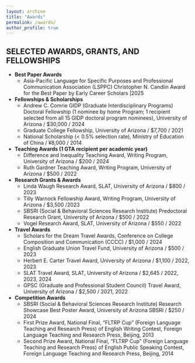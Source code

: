 ```yaml
---
layout: archive
title: "Awards"
permalink: /awards/
author_profile: true
---
```



## SELECTED AWARDS, GRANTS, AND FELLOWSHIPS
* **Best Paper Awards**
  *  Asia-Pacific Language for Specific Purposes and Professional Communication Association (LSPPC) Christopher N. Candlin Award for the Best Paper by Early Career Scholars |2025
* **Fellowships & Scholarships**
  *  Andrew C. Comrie GIDP (Graduate Interdisciplinary Programs) Doctoral Fellowship (1 nominee by home Program; 1 recipient selected from all 15 GIDP doctoral program nominees), University of Arizona / $30,000 / 2024
  *  Graduate College Fellowship, University of Arizona / $7,700 / 2021
  *  National Scholarship (< 0.5% selection rate), Ministry of Education of China / ¥8,000 / 2014
* **Teaching Awards (1 GTA recipient per academic year)**
  *  Difference and Inequality Teaching Award, Writing Program, University of Arizona / $200 / 2024
  *  Ruth Gardner Teaching Award, Writing Program, University of Arizona / $500 / 2022
* **Research Grants & Awards**
  *  Linda Waugh Research Award, SLAT, University of Arizona / $800 / 2023
  *  Tilly Warnock Fellowship Award, Writing Program, University of Arizona / $3,500 /2023
  *  SBSRI (Social & Behavioral Sciences Research Institute) Predoctoral Research Grant, University of Arizona / $500 / 2022
  *  Vogel Research Award, SLAT, University of Arizona / $550 / 2022                                     
* **Travel Awards**
  *  Scholars for the Dream Travel Awards, Conference on College Composition and Communication (CCCC) / $1,000 / 2024
  *  English Graduate Union Travel Fund, University of Arizona / $500 / 2023
  *  Herbert E. Carter Travel Award, University of Arizona / $1,100 / 2022, 2023
  *  SLAT Travel Award, SLAT, University of Arizona / $2,645 / 2022, 2023, 2024
  *  GPSC (Graduate and Professional Student Council) Travel Award, University of Arizona / $2,500 / 2021, 2022
* **Competition Awards**    
  *  SBSRI (Social & Behavioral Sciences Research Institute) Research Showcase Best Poster Award, University of Arizona SBSRI / $250 / 2024
  *  First Prize Award, National Final, “FLTRP Cup” (Foreign Language Teaching and Research Press) of English Writing Contest, Foreign Language Teaching and Research Press, Beijing, 2013
  *  Second Prize Award, National Final, “FLTRP Cup” (Foreign Language Teaching and Research Press) of English Public Speaking Contest, Foreign Language Teaching and Research Press, Beijing, 2014






                                                                                                                               
